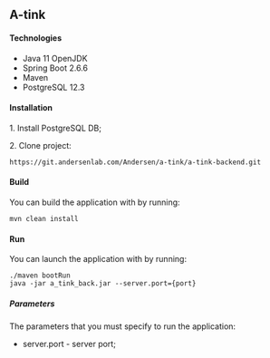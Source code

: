 ## A-tink

#### Technologies
+ Java 11 OpenJDK
+ Spring Boot 2.6.6
+ Maven
+ PostgreSQL 12.3

#### Installation
1\. Install PostgreSQL DB;

2\. Clone project:
```
https://git.andersenlab.com/Andersen/a-tink/a-tink-backend.git
```
#### Build
You can build the application with by running:
```
mvn clean install
```

#### Run
You can launch the application with by running:
```
./maven bootRun
java -jar a_tink_back.jar --server.port={port}
```

##### Parameters
The parameters that you must specify to run the application:
+ server.port - server port;